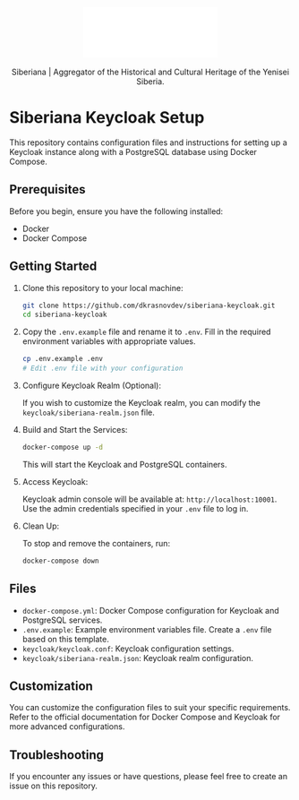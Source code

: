 <p align="center">
  <picture>
  <source media="(prefers-color-scheme: dark)" srcset="https://raw.githubusercontent.com/dkrasnovdev/siberiana-public-assets/main/assets/siberiana-logo-dark-background.svg">
  <img src="https://raw.githubusercontent.com/dkrasnovdev/siberiana-public-assets/main/assets/siberiana-logo-dark-background.svg" width="240" height="90" alt="Logo for Siberiana">
</picture>
</p>

<p align="center">
Siberiana | Aggregator of the Historical and Cultural Heritage of the Yenisei Siberia.
</p>

# Siberiana Keycloak Setup

This repository contains configuration files and instructions for setting up a Keycloak instance along with a PostgreSQL database using Docker Compose.

## Prerequisites

Before you begin, ensure you have the following installed:

- Docker
- Docker Compose

## Getting Started

1. Clone this repository to your local machine:

   ```bash
   git clone https://github.com/dkrasnovdev/siberiana-keycloak.git
   cd siberiana-keycloak

   ```

2. Copy the `.env.example` file and rename it to `.env`. Fill in the required environment variables with appropriate values.

   ```bash
   cp .env.example .env
   # Edit .env file with your configuration
   ```

3. Configure Keycloak Realm (Optional):

   If you wish to customize the Keycloak realm, you can modify the `keycloak/siberiana-realm.json` file.

4. Build and Start the Services:

   ```bash
   docker-compose up -d
   ```

   This will start the Keycloak and PostgreSQL containers.

5. Access Keycloak:

   Keycloak admin console will be available at: `http://localhost:10001`. Use the admin credentials specified in your `.env` file to log in.

6. Clean Up:

   To stop and remove the containers, run:

   ```bash
   docker-compose down
   ```

## Files

- `docker-compose.yml`: Docker Compose configuration for Keycloak and PostgreSQL services.
- `.env.example`: Example environment variables file. Create a `.env` file based on this template.
- `keycloak/keycloak.conf`: Keycloak configuration settings.
- `keycloak/siberiana-realm.json`: Keycloak realm configuration.

## Customization

You can customize the configuration files to suit your specific requirements. Refer to the official documentation for Docker Compose and Keycloak for more advanced configurations.

## Troubleshooting

If you encounter any issues or have questions, please feel free to create an issue on this repository.
